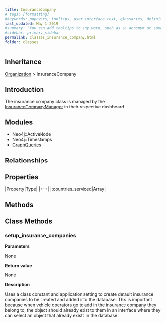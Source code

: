 ```yaml
---
title: InsuranceCompany
# tags: [formatting]
#keywords: popovers, tooltips, user interface text, glossaries, definitions
last_updated: May 1 2019
#summary: "You can add tooltips to any word, such as an acronym or specialized term. Tooltips work well for glossary definitions, because you don't have to keep repeating the definition, nor do you assume the reader already knows the word's meaning."
#sidebar: primary_sidebar
permalink: classes_insurance_company.html
folder: classes
---
```


## Inheritance

[Organization](/classes_organization) > InsuranceCompany

## Introduction

The insurance company class is managed by the [InsuranceCompanyManager](/classes_insurance_company_manager) in their respective dashboard.

## Modules

* Neo4j::ActiveNode
* Neo4j::Timestamps
* [GraphQueries](/modules_graph_queries.html)

## Relationships

## Properties

|Property|Type|
|+-+|
|:countries_serviced|Array|

## Methods

## Class Methods

### setup_insurance_companies

__Parameters__

None

__Return value__

None

__Description__

Uses a class constant and application setting to create default insurance companies to be created and added into the database. This is important because when vehicle operators go to add in the insurance company they belong to, the object should already exist to them in an interface where they can select an object that already exists in the database.
